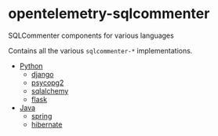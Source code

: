 # opentelemetry-sqlcommenter
SQLCommenter components for various languages

Contains all the various `sqlcommenter-*` implementations.

-  [Python](python)
    -  [django](python/django/)
    -  [psycopg2](python/psycopg2/)
    -  [sqlalchemy](python/SQLAlchemy/)
    -  [flask](python/flask/)
 - [Java](java)
   - [spring](java/spring)
   - [hibernate](java/hibernate)
